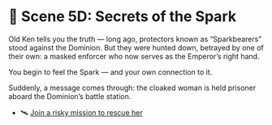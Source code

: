 
# 🧠 Scene 5D: Secrets of the Spark

Old Ken tells you the truth — long ago, protectors known as “Sparkbearers” stood against the Dominion. But they were hunted down, betrayed by one of their own: a masked enforcer who now serves as the Emperor’s right hand.

You begin to feel the Spark — and your own connection to it.

Suddenly, a message comes through: the cloaked woman is held prisoner aboard the Dominion’s battle station.

- 🛰️ [Join a risky mission to rescue her](../space-battles/scene6B.md)

